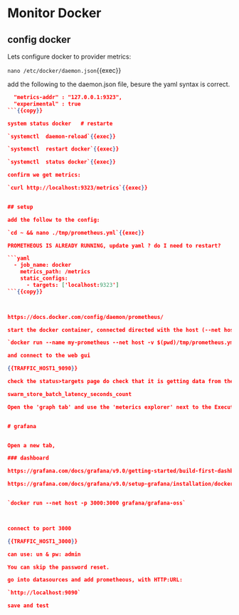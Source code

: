 
# Monitor Docker

## config docker

Lets configure docker to provider metrics:

`nano /etc/docker/daemon.json`{{exec}}

add the following to the daemon.json file, besure the yaml syntax is correct.

```json
  "metrics-addr" : "127.0.0.1:9323",
  "experimental" : true
```{{copy}}

system status docker   # restarte

`systemctl  daemon-reload`{{exec}}

`systemctl  restart docker`{{exec}}

`systemctl  status docker`{{exec}}

confirm we get metrics:

`curl http://localhost:9323/metrics`{{exec}}


## setup

add the follow to the config:

`cd ~ && nano ./tmp/prometheus.yml`{{exec}}

PROMETHEOUS IS ALREADY RUNNING, update yaml ? do I need to restart?

```yaml
  - job_name: docker  
    metrics_path: /metrics
    static_configs:
      - targets: ['localhost:9323']
```{{copy}}



https://docs.docker.com/config/daemon/prometheus/

start the docker container, connected directed with the host (--net host)

`docker run --name my-prometheus --net host -v $(pwd)/tmp/prometheus.yml:/etc/prometheus/prometheus.yml -p 9090:9090 prom/prometheus`{{exec}}

and connect to the web gui

{{TRAFFIC_HOST1_9090}}

check the status>targets page do check that it is getting data from the docker endpoint (port 9323)

swarm_store_batch_latency_seconds_count

Open the 'graph tab' and use the 'meterics explorer' next to the Execute button


# grafana


Open a new tab,

### dashboard

https://grafana.com/docs/grafana/v9.0/getting-started/build-first-dashboard/

https://grafana.com/docs/grafana/v9.0/setup-grafana/installation/docker/


`docker run --net host -p 3000:3000 grafana/grafana-oss`



connect to port 3000

{{TRAFFIC_HOST1_3000}}

can use: un & pw: admin

You can skip the password reset.

go into datasources and add prometheous, with HTTP:URL:

`http://localhost:9090`

save and test



